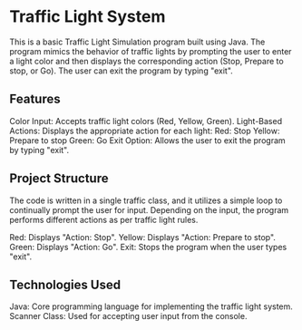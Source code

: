 # Traffic Light System
This is a basic Traffic Light Simulation program built using Java. The program mimics the behavior of traffic lights by prompting the user to enter a light color and then displays the corresponding action (Stop, Prepare to stop, or Go). The user can exit the program by typing "exit".

## Features
Color Input: Accepts traffic light colors (Red, Yellow, Green).
Light-Based Actions: Displays the appropriate action for each light:
Red: Stop
Yellow: Prepare to stop
Green: Go
Exit Option: Allows the user to exit the program by typing "exit".

## Project Structure
The code is written in a single traffic class, and it utilizes a simple loop to continually prompt the user for input. Depending on the input, the program performs different actions as per traffic light rules.

Red: Displays "Action: Stop".
Yellow: Displays "Action: Prepare to stop".
Green: Displays "Action: Go".
Exit: Stops the program when the user types "exit".

## Technologies Used
Java: Core programming language for implementing the traffic light system.
Scanner Class: Used for accepting user input from the console.
